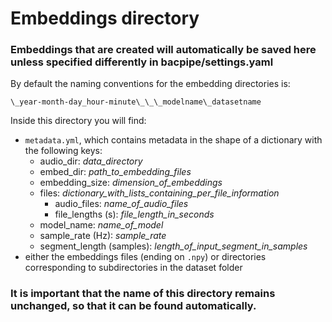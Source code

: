 # Embeddings directory 

### Embeddings that are created will automatically be saved here unless specified differently in bacpipe/settings.yaml

By default the naming conventions for the embedding directories is:

`\_year-month-day_hour-minute\_\_\_modelname\_datasetname`

Inside this directory you will find:
- `metadata.yml`, which contains metadata in the shape of a dictionary with the following keys:
    - audio_dir: _data_directory_
    - embed_dir: _path_to_embedding_files_
    - embedding_size: _dimension_of_embeddings_
    - files: _dictionary_with_lists_containing_per_file_information_
        - audio_files: _name_of_audio_files_
        - file_lengths (s): _file_length_in_seconds_
    - model_name: _name_of_model_
    - sample_rate (Hz): _sample_rate_
    - segment_length (samples): _length_of_input_segment_in_samples_
- either the embeddings files (ending on `.npy`) or directories corresponding to subdirectories in the dataset folder

### It is important that the name of this directory remains unchanged, so that it can be found automatically. 
